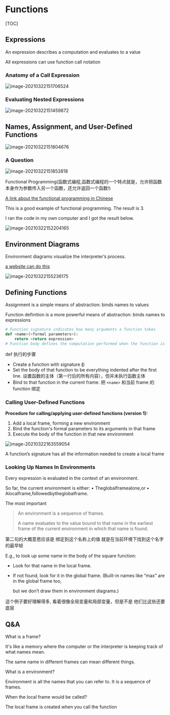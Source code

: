 # Functions

[TOC]

## Expressions

An expression describes a computation and evaluates to a value

All expressions can use function call notation

### Anatomy of a Call Expression

![image-20210322151706524](https://cdn.jsdelivr.net/gh/nekomiao123/pic/img/image-20210322151706524.png)

### Evaluating Nested Expressions

![image-20210322151459872](https://cdn.jsdelivr.net/gh/nekomiao123/pic/img/image-20210322151459872.png)

## Names, Assignment, and User-Defined Functions

![image-20210322151804676](https://cdn.jsdelivr.net/gh/nekomiao123/pic/img/image-20210322151804676.png)

### A Question

![image-20210322151853818](https://cdn.jsdelivr.net/gh/nekomiao123/pic/img/image-20210322151853818.png)

Functional Programming(函数式编程,函数式编程的一个特点就是，允许把函数本身作为参数传入另一个函数，还允许返回一个函数!)

[A link about the functional programming in Chinese](https://www.liaoxuefeng.com/wiki/1016959663602400/1017328525009056)

This is a good example of functional programming. The result is 3.

I ran the code in my own computer and I got the result below.

![image-20210322152204165](https://cdn.jsdelivr.net/gh/nekomiao123/pic/img/image-20210322152204165.png)

## Environment Diagrams

Environment diagrams visualize the interpreter’s process.

[a website can do this](http://pythontutor.com/composingprograms.html#mode=edit)

![image-20210322155236175](https://cdn.jsdelivr.net/gh/nekomiao123/pic/img/image-20210322155236175.png)

## Defining Functions

Assignment is a simple means of abstraction: binds names to values

Function definition is a more powerful means of abstraction: binds names to expressions

```python
# Function signature indicates how many arguments a function takes
def <name>(<formal parameters>):
    return <return expression>
# Function body defines the computation performed when the function is applied
```

def 执行的步骤

- Create a function with signature <name>**(**<formal parameters>)
- Set the body of that function to be everything indented after the first line. 设置函数的主体（第一行后的所有内容），但并未执行函数主体
- Bind <name> to that function in the current frame. 把 `<name>` 和当前 frame 的 function 绑定

### Calling User-Defined Functions

**Procedure for calling/applying user-defined functions (version 1):**

1. Add a local frame, forming a new environment
2. Bind the function's formal parameters to its arguments in that frame 
3. Execute the body of the function in that new environment

![image-20210322163559054](https://cdn.jsdelivr.net/gh/nekomiao123/pic/img/image-20210322163559054.png)

A function’s signature has all the information needed to create a local frame

### Looking Up Names In Environments

Every expression is evaluated in the context of an environment.

So far, the current environment is either:
 • Theglobalframealone,or
 • Alocalframe,followedbytheglobalframe.

The most important

> An environment is a sequence of frames.
>
> A name evaluates to the value bound to that name in the earliest frame of the current environment in which that name is found.

第二句的大概意思应该是 绑定到这个名称上的值 就是在当前环境下找到这个名字的最早帧



E.g., to look up some name in the body of the square function:

- Look for that name in the local frame.

- If not found, look for it in the global frame. (Built-in names like “max” are in the global frame too,

  but we don’t draw them in environment diagrams.)

这个例子要好理解得多, 看着很像全局变量和局部变量，但是不是 他们比这些还要底层

## Q&A

What is a frame?

It's like a memory where the computer or the interpreter is keeping track of what names mean.

The same name in different frames can mean different things.

What is a environment?

Environment is all the names that you can refer to. It is a sequence of frames.

When the local frame would be called?

The local frame is created when you call the function